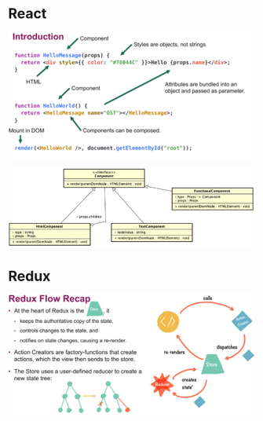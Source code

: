 # React
![Übersicht](./assets/react_introduction.png)

![Architektur](./assets/react_architektur.png)

# Redux

![Flow](./assets/redux_flow.png)
